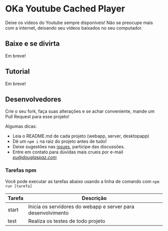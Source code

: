 # OKa Youtube Cached Player
Deixe os vídeos do Youtube sempre disponíveis! Não se preocupe mais com a internet, deixando seu vídeos baixados no seu computador.

## Baixe e se divirta
Em breve!

## Tutorial
Em breve!

## Desenvolvedores
Crie o seu fork, faça suas alterações e se achar conveniente, mande um Pull Request para esse projeto!

Algumas dicas:
- Leia o README.md de cada projeto (webapp, server, desktopapp)
- Dê um ```npm i``` na raiz do projeto antes de tudo!
- Deixe sugestões nas [issues](https://github.com/douglasppaz/oka-ytcp/issues), participe das discussões.
- Entre em contato para dúvidas mais crueis por e-mail *eu@douglaspaz.com*

### Tarefas npm
Você pode executar as tarefas abaixo usando a linha de comando com ```npm run [tarefa]```

|Tarefa|Descrição|
|------|---------|
|start|Inicia os servidores do webapp e server para desenvolvimento
|test|Realiza os testes de todo projeto
